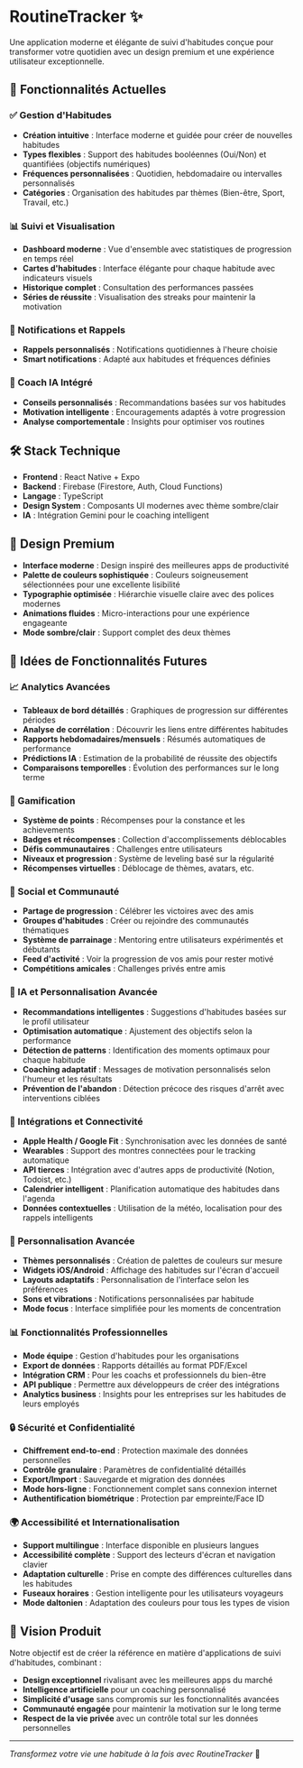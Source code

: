 # RoutineTracker ✨

Une application moderne et élégante de suivi d'habitudes conçue pour transformer votre quotidien avec un design premium et une expérience utilisateur exceptionnelle.

## 🎯 Fonctionnalités Actuelles

### ✅ Gestion d'Habitudes
- **Création intuitive** : Interface moderne et guidée pour créer de nouvelles habitudes
- **Types flexibles** : Support des habitudes booléennes (Oui/Non) et quantifiées (objectifs numériques)
- **Fréquences personnalisées** : Quotidien, hebdomadaire ou intervalles personnalisés
- **Catégories** : Organisation des habitudes par thèmes (Bien-être, Sport, Travail, etc.)

### 📊 Suivi et Visualisation
- **Dashboard moderne** : Vue d'ensemble avec statistiques de progression en temps réel
- **Cartes d'habitudes** : Interface élégante pour chaque habitude avec indicateurs visuels
- **Historique complet** : Consultation des performances passées
- **Séries de réussite** : Visualisation des streaks pour maintenir la motivation

### 🔔 Notifications et Rappels
- **Rappels personnalisés** : Notifications quotidiennes à l'heure choisie
- **Smart notifications** : Adapté aux habitudes et fréquences définies

### 🤖 Coach IA Intégré
- **Conseils personnalisés** : Recommandations basées sur vos habitudes
- **Motivation intelligente** : Encouragements adaptés à votre progression
- **Analyse comportementale** : Insights pour optimiser vos routines

## 🛠 Stack Technique

- **Frontend** : React Native + Expo
- **Backend** : Firebase (Firestore, Auth, Cloud Functions)
- **Langage** : TypeScript
- **Design System** : Composants UI modernes avec thème sombre/clair
- **IA** : Intégration Gemini pour le coaching intelligent

## 🎨 Design Premium

- **Interface moderne** : Design inspiré des meilleures apps de productivité
- **Palette de couleurs sophistiquée** : Couleurs soigneusement sélectionnées pour une excellente lisibilité
- **Typographie optimisée** : Hiérarchie visuelle claire avec des polices modernes
- **Animations fluides** : Micro-interactions pour une expérience engageante
- **Mode sombre/clair** : Support complet des deux thèmes

## 🚀 Idées de Fonctionnalités Futures

### 📈 Analytics Avancées
- **Tableaux de bord détaillés** : Graphiques de progression sur différentes périodes
- **Analyse de corrélation** : Découvrir les liens entre différentes habitudes
- **Rapports hebdomadaires/mensuels** : Résumés automatiques de performance
- **Prédictions IA** : Estimation de la probabilité de réussite des objectifs
- **Comparaisons temporelles** : Évolution des performances sur le long terme

### 🎯 Gamification
- **Système de points** : Récompenses pour la constance et les achievements
- **Badges et récompenses** : Collection d'accomplissements déblocables
- **Défis communautaires** : Challenges entre utilisateurs
- **Niveaux et progression** : Système de leveling basé sur la régularité
- **Récompenses virtuelles** : Déblocage de thèmes, avatars, etc.

### 👥 Social et Communauté
- **Partage de progression** : Célébrer les victoires avec des amis
- **Groupes d'habitudes** : Créer ou rejoindre des communautés thématiques
- **Système de parrainage** : Mentoring entre utilisateurs expérimentés et débutants
- **Feed d'activité** : Voir la progression de vos amis pour rester motivé
- **Compétitions amicales** : Challenges privés entre amis

### 🧠 IA et Personnalisation Avancée
- **Recommandations intelligentes** : Suggestions d'habitudes basées sur le profil utilisateur
- **Optimisation automatique** : Ajustement des objectifs selon la performance
- **Détection de patterns** : Identification des moments optimaux pour chaque habitude
- **Coaching adaptatif** : Messages de motivation personnalisés selon l'humeur et les résultats
- **Prévention de l'abandon** : Détection précoce des risques d'arrêt avec interventions ciblées

### 📱 Intégrations et Connectivité
- **Apple Health / Google Fit** : Synchronisation avec les données de santé
- **Wearables** : Support des montres connectées pour le tracking automatique
- **API tierces** : Intégration avec d'autres apps de productivité (Notion, Todoist, etc.)
- **Calendrier intelligent** : Planification automatique des habitudes dans l'agenda
- **Données contextuelles** : Utilisation de la météo, localisation pour des rappels intelligents

### 🎨 Personnalisation Avancée
- **Thèmes personnalisés** : Création de palettes de couleurs sur mesure
- **Widgets iOS/Android** : Affichage des habitudes sur l'écran d'accueil
- **Layouts adaptatifs** : Personnalisation de l'interface selon les préférences
- **Sons et vibrations** : Notifications personnalisées par habitude
- **Mode focus** : Interface simplifiée pour les moments de concentration

### 📊 Fonctionnalités Professionnelles
- **Mode équipe** : Gestion d'habitudes pour les organisations
- **Export de données** : Rapports détaillés au format PDF/Excel
- **Intégration CRM** : Pour les coachs et professionnels du bien-être
- **API publique** : Permettre aux développeurs de créer des intégrations
- **Analytics business** : Insights pour les entreprises sur les habitudes de leurs employés

### 🔒 Sécurité et Confidentialité
- **Chiffrement end-to-end** : Protection maximale des données personnelles
- **Contrôle granulaire** : Paramètres de confidentialité détaillés
- **Export/Import** : Sauvegarde et migration des données
- **Mode hors-ligne** : Fonctionnement complet sans connexion internet
- **Authentification biométrique** : Protection par empreinte/Face ID

### 🌍 Accessibilité et Internationalisation
- **Support multilingue** : Interface disponible en plusieurs langues
- **Accessibilité complète** : Support des lecteurs d'écran et navigation clavier
- **Adaptation culturelle** : Prise en compte des différences culturelles dans les habitudes
- **Fuseaux horaires** : Gestion intelligente pour les utilisateurs voyageurs
- **Mode daltonien** : Adaptation des couleurs pour tous les types de vision

## 🎯 Vision Produit

Notre objectif est de créer la référence en matière d'applications de suivi d'habitudes, combinant :
- **Design exceptionnel** rivalisant avec les meilleures apps du marché
- **Intelligence artificielle** pour un coaching personnalisé
- **Simplicité d'usage** sans compromis sur les fonctionnalités avancées
- **Communauté engagée** pour maintenir la motivation sur le long terme
- **Respect de la vie privée** avec un contrôle total sur les données personnelles

---

*Transformez votre vie une habitude à la fois avec RoutineTracker* 🌟
